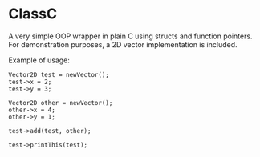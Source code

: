 # ClassC
A very simple OOP wrapper in plain C using structs and function pointers. For demonstration purposes, a 2D vector implementation is included.

Example of usage:

    Vector2D test = newVector();
    test->x = 2;
    test->y = 3;
    
    Vector2D other = newVector();
    other->x = 4;
    other->y = 1;
    
    test->add(test, other);
    
    test->printThis(test);
